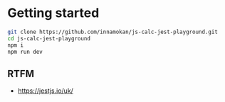 # Getting started

```bash
git clone https://github.com/innamokan/js-calc-jest-playground.git
cd js-calc-jest-playground
npm i
npm run dev
```

## RTFM

- https://jestjs.io/uk/
